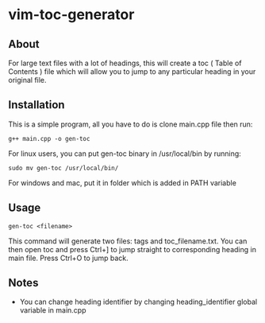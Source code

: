 # vim-toc-generator
## About
For large text files with a lot of headings, this will create a toc ( Table of Contents ) file which will allow you to jump to any particular heading in your original file.

## Installation
This is a simple program, all you have to do is clone main.cpp file then run:
```
g++ main.cpp -o gen-toc
```
For linux users, you can put gen-toc binary in /usr/local/bin  by running:
```
sudo mv gen-toc /usr/local/bin/
```
For windows and mac, put it in folder which is added in PATH variable

## Usage
```
gen-toc <filename>
```
This command will generate two files: tags and toc_filename.txt.
You can then open toc and press Ctrl+] to jump straight to corresponding heading in main file. Press Ctrl+O to jump back.

## Notes
- You can change heading identifier by changing heading_identifier global variable in main.cpp
